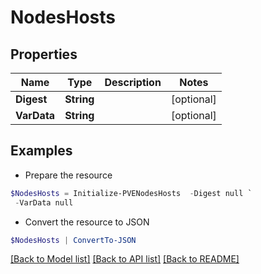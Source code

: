 # NodesHosts
## Properties

Name | Type | Description | Notes
------------ | ------------- | ------------- | -------------
**Digest** | **String** |  | [optional] 
**VarData** | **String** |  | [optional] 

## Examples

- Prepare the resource
```powershell
$NodesHosts = Initialize-PVENodesHosts  -Digest null `
 -VarData null
```

- Convert the resource to JSON
```powershell
$NodesHosts | ConvertTo-JSON
```

[[Back to Model list]](../README.md#documentation-for-models) [[Back to API list]](../README.md#documentation-for-api-endpoints) [[Back to README]](../README.md)

